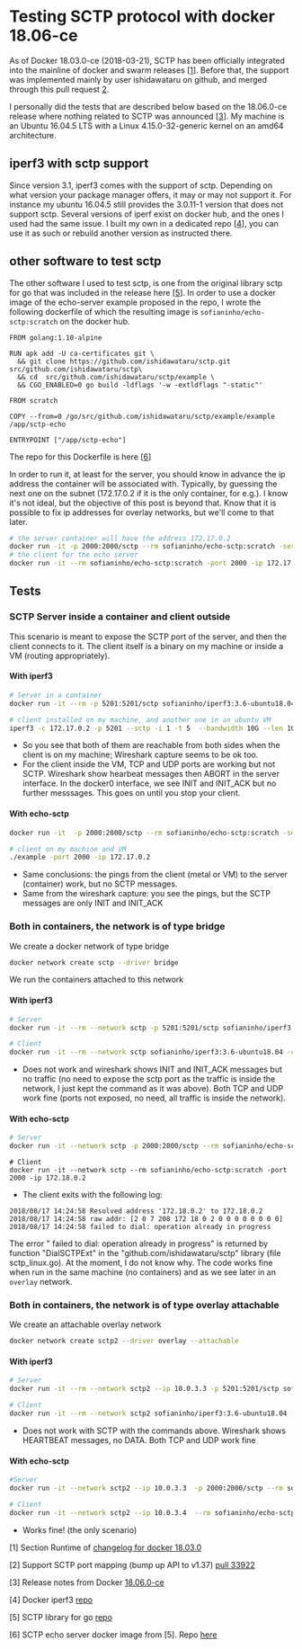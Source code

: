 # Testing SCTP protocol with docker 18.06-ce

As of Docker 18.03.0-ce (2018-03-21), SCTP has been officially integrated into the mainline of docker and swarm releases [[1](https://docs.docker.com/release-notes/docker-ce/#18030-ce-2018-03-21)]. Before that, the support was implemented mainly by user ishidawataru on github, and merged through this pull request [2](https://github.com/moby/moby/pull/33922).

I personally did the tests that are described below based on the 18.06.0-ce release where nothing related to SCTP was announced [[3](https://github.com/docker/docker-ce/releases/tag/v18.06.0-ce)]. My machine is an Ubuntu 16.04.5 LTS with a Linux 4.15.0-32-generic kernel on an amd64 architecture. 

## iperf3 with sctp support

Since version 3.1, iperf3 comes with the support of sctp. Depending on what version your package manager offers, it may or may not support it. For instance my ubuntu 16.04.5 still provides the 3.0.11-1 version that does not support sctp. Several versions of iperf exist on docker hub, and the ones I used had the same issue. I built my own in a dedicated repo [[4](https://github.com/sofianinho/iperf3-docker)], you can use it as such or rebuild another version as instructed there.

## other software to test sctp

The other software I used to test sctp, is one from the original library sctp for go that was included in the release here [[5](https://github.com/ishidawataru/sctp)]. In order to use a docker image of the echo-server example proposed in the repo, I wrote the following dockerfile of which the resulting image is `sofianinho/echo-sctp:scratch` on the docker hub.

```terminal
FROM golang:1.10-alpine

RUN apk add -U ca-certificates git \
  && git clone https://github.com/ishidawataru/sctp.git src/github.com/ishidawataru/sctp\
  && cd  src/github.com/ishidawataru/sctp/example \
  && CGO_ENABLED=0 go build -ldflags '-w -extldflags "-static"'

FROM scratch

COPY --from=0 /go/src/github.com/ishidawataru/sctp/example/example /app/sctp-echo

ENTRYPOINT ["/app/sctp-echo"]
```
The repo for this Dockerfile is here [[6](https://github.com/sofianinho/echo-sctp)]

In order to run it, at least for the server, you should know in advance the ip address the container will be associated with. Typically, by guessing the next one on the subnet (172.17.0.2 if it is the only container, for e.g.). I know it's not ideal, but the objective of this post is beyond that. Know that it is possible to fix ip addresses for overlay networks, but we'll come to that later.

```sh
# the server container will have the address 172.17.0.2
docker run -it -p 2000:2000/sctp --rm sofianinho/echo-sctp:scratch -server -port 2000 -ip 172.17.0.2
# the client for the echo server
docker run -it --rm sofianinho/echo-sctp:scratch -port 2000 -ip 172.17.0.2
```

## Tests

### SCTP Server inside a container and client outside

This scenario is meant to expose the SCTP port of the server, and then the client connects to it. The client itself is a binary on my machine or inside a VM (routing appropriately).

#### With iperf3
```sh
# Server in a container
docker run -it --rm -p 5201:5201/sctp sofianinho/iperf3:3.6-ubuntu18.04 -s
```
```sh
# client installed on my machine, and another one in an ubuntu VM
iperf3 -c 172.17.0.2 -p 5201 --sctp -i 1 -t 5  --bandwidth 10G --len 10k  --nstreams 4 --parallel 2
```
- So you see that both of them are reachable from both sides when the client is on my machine; Wireshark capture seems to be ok too.
- For the client inside the VM, TCP and UDP ports are working but not SCTP. Wireshark show hearbeat messages then ABORT in the server interface. In the docker0 interface, we see INIT and INIT_ACK but no further messsages. This goes on until you stop your client.

#### With echo-sctp
```sh
docker run -it  -p 2000:2000/sctp --rm sofianinho/echo-sctp:scratch -server -port 2000 -ip 172.17.0.2
```

```sh
# client on my machine and VM
./example -port 2000 -ip 172.17.0.2
```
- Same conclusions: the pings from the client (metal or VM) to the server (container) work, but no SCTP messages.
- Same from the wireshark capture: you see the pings, but the SCTP messages are only INIT and INIT_ACK

### Both in containers, the network is of type bridge
We create a docker network of type bridge

```sh
docker network create sctp --driver bridge
```

We run the containers attached to this network

#### With iperf3

```sh
# Server
docker run -it --rm --network sctp -p 5201:5201/sctp sofianinho/iperf3:3.6-ubuntu18.04 -s
```

```sh
# Client
docker run -it --rm --network sctp sofianinho/iperf3:3.6-ubuntu18.04 -c 172.18.0.2 -p 5201 --sctp  -i 1 -t 5 --nstreams 2
```
- Does not work and wireshark shows INIT and INIT_ACK messages but no traffic (no need to expose the sctp port as the traffic is inside the network, I just kept the command as it was above). Both TCP and UDP work fine (ports not exposed, no need, all traffic is inside the network).


#### With echo-sctp

```sh
# Server
docker run -it --network sctp -p 2000:2000/sctp --rm sofianinho/echo-sctp:scratch -server -port 2000 -ip 172.18.0.2
```

```Sh
# Client
docker run -it --network sctp --rm sofianinho/echo-sctp:scratch -port 2000 -ip 172.18.0.2
```
- The client exits with the following log:
```terminal
2018/08/17 14:24:58 Resolved address '172.18.0.2' to 172.18.0.2
2018/08/17 14:24:58 raw addr: [2 0 7 208 172 18 0 2 0 0 0 0 0 0 0 0]
2018/08/17 14:24:58 failed to dial: operation already in progress
```
The error " failed to dial: operation already in progress" is returned by function "DialSCTPExt" in the "github.com/ishidawataru/sctp" library (file sctp_linux.go). At the moment, I do not know why. The code works fine when run in the same machine (no containers) and as we see later in an `overlay` network.

### Both in containers, the network is of type overlay attachable

We create an attachable overlay network
```sh
docker network create sctp2 --driver overlay --attachable
```
#### With iperf3

```sh
# Server
docker run -it --rm --network sctp2 --ip 10.0.3.3 -p 5201:5201/sctp sofianinho/iperf3:3.6-ubuntu18.04 -s
```

```sh
# Client
docker run -it --rm --network sctp2 sofianinho/iperf3:3.6-ubuntu18.04 -c 10.0.3.3 -p 5201 --sctp --nstreams 4 --len 10k --parallel 4
```
- Does not work with SCTP with the commands above. Wireshark shows HEARTBEAT messages, no DATA. Both TCP and UDP work fine

#### With echo-sctp

```sh
#Server
docker run -it --network sctp2 --ip 10.0.3.3  -p 2000:2000/sctp --rm sofianinho/echo-sctp:scratch -server -port 2000 -ip 10.0.3.3
```
```sh
# Client
docker run -it --network sctp2 --ip 10.0.3.4  --rm sofianinho/echo-sctp:scratch -port 2000 -ip 10.0.3.3
```

- Works fine! (the only scenario)


[1] Section Runtime of [changelog for docker 18.03.0](https://docs.docker.com/release-notes/docker-ce/#18030-ce-2018-03-21)

[2] Support SCTP port mapping (bump up API to v1.37) [pull 33922](https://github.com/moby/moby/pull/33922)

[3] Release notes from Docker [18.06.0-ce](https://github.com/docker/docker-ce/releases/tag/v18.06.0-ce)

[4] Docker iperf3 [repo](https://github.com/sofianinho/iperf3-docker)

[5] SCTP library for go [repo](https://github.com/ishidawataru/sctp)

[6] SCTP echo server docker image from [5]. Repo [here](https://github.com/sofianinho/echo-sctp)

